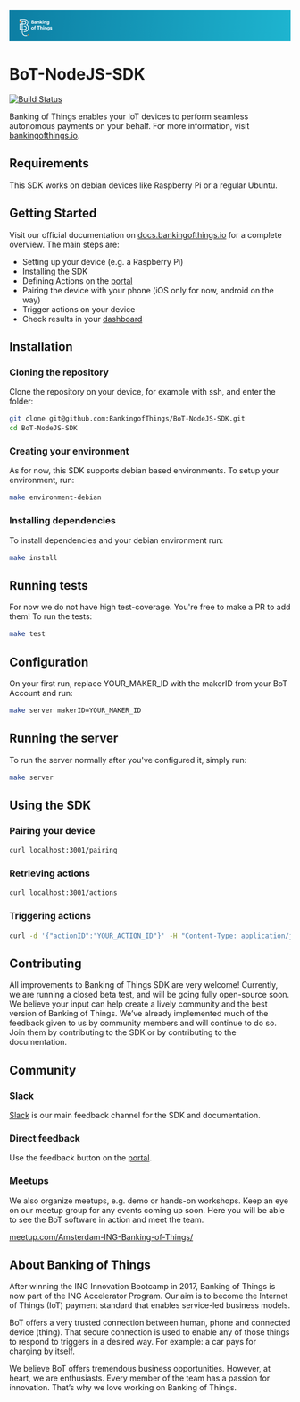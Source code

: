![Banking of Things Header](readme-header.png)

# BoT-NodeJS-SDK

[![Build Status](https://travis-ci.com/BankingofThings/BoT-NodeJS-SDK.svg?token=ic37boNh1zbtjppb1zLc&branch=master)](https://travis-ci.com/BankingofThings/BoT-NodeJS-SDK)

[comment]: # (Todo replace build status with open source one)

Banking of Things enables your IoT devices to perform seamless autonomous payments on your behalf. 
For more information, visit [bankingofthings.io](https://bankingofthings.io/).

## Requirements
This SDK works on debian devices like Raspberry Pi or a regular Ubuntu.

## Getting Started
Visit our official documentation on [docs.bankingofthings.io](http://docs.bankingofthings.io/) for a complete overview. 
The main steps are:
- Setting up your device (e.g. a Raspberry Pi)
- Installing the SDK
- Defining Actions on the [portal](https://portal.bankingofthings.io/)
- Pairing the device with your phone (iOS only for now, android on the way)
- Trigger actions on your device
- Check results in your [dashboard](https://portal.bankingofthings.io/)


## Installation
### Cloning the repository
Clone the repository on your device, for example with ssh, and enter the folder:
```bash
git clone git@github.com:BankingofThings/BoT-NodeJS-SDK.git
cd BoT-NodeJS-SDK
```

### Creating your environment
As for now, this SDK supports debian based environments. To setup your environment, run:
```bash
make environment-debian
```

### Installing dependencies
To install dependencies and your debian environment run:
```bash 
make install
```


## Running tests
For now we do not have high test-coverage. You're free to make a PR to add them! To run the tests:
```bash
make test
```


## Configuration
On your first run, replace YOUR_MAKER_ID with the makerID from your BoT Account and run:
```bash
make server makerID=YOUR_MAKER_ID
```


## Running the server
To run the server normally after you've configured it, simply run:
```bash
make server
``` 


## Using the SDK

### Pairing your device
```bash
curl localhost:3001/pairing
```

### Retrieving actions
```bash
curl localhost:3001/actions
```

### Triggering actions
```bash
curl -d '{"actionID":"YOUR_ACTION_ID"}' -H "Content-Type: application/json" http://localhost:3001/actions
```


## Contributing
All improvements to Banking of Things SDK are very welcome! Currently, we are running a closed beta test, and will be 
going fully open-source soon. We believe your input can help create a lively community and the best version of Banking 
of Things. We’ve already implemented much of the feedback given to us by community members and will continue to do so. 
Join them by contributing to the SDK or by contributing to the documentation.


## Community

### Slack
[Slack](https://bit.ly/JoinBoTSlack) is our main feedback channel for the SDK and documentation.

### Direct feedback
Use the feedback button on the [portal](https://portal.bankingofthings.io/).

### Meetups
We also organize meetups, e.g. demo or hands-on workshops. Keep an eye on our meetup group for any events coming up soon. 
Here you will be able to see the BoT software in action and meet the team.  

[meetup.com/Amsterdam-ING-Banking-of-Things/](https://meetup.com/Amsterdam-ING-Banking-of-Things/)


## About Banking of Things
After winning the ING Innovation Bootcamp in 2017, Banking of Things is now part of the ING Accelerator Program. 
Our aim is to become the Internet of Things (IoT) payment standard that enables service-led business models.

BoT offers a very trusted connection between human, phone and connected device (thing).
That secure connection is used to enable any of those things to respond to triggers in a desired way. 
For example: a car pays for charging by itself.

We believe BoT offers tremendous business opportunities. However, at heart, we are enthusiasts.
Every member of the team has a passion for innovation. That’s why we love working on Banking of Things. 
